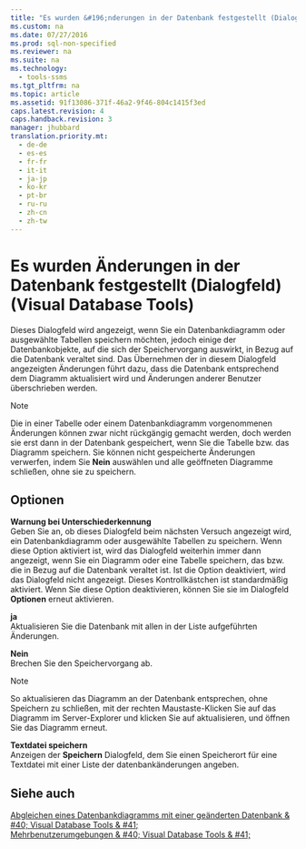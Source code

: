 ```yaml
---
title: "Es wurden &#196;nderungen in der Datenbank festgestellt (Dialogfeld) (Visual Database Tools)"
ms.custom: na
ms.date: 07/27/2016
ms.prod: sql-non-specified
ms.reviewer: na
ms.suite: na
ms.technology: 
  - tools-ssms
ms.tgt_pltfrm: na
ms.topic: article
ms.assetid: 91f13086-371f-46a2-9f46-804c1415f3ed
caps.latest.revision: 4
caps.handback.revision: 3
manager: jhubbard
translation.priority.mt: 
  - de-de
  - es-es
  - fr-fr
  - it-it
  - ja-jp
  - ko-kr
  - pt-br
  - ru-ru
  - zh-cn
  - zh-tw
---
```

# Es wurden &#196;nderungen in der Datenbank festgestellt (Dialogfeld) (Visual Database Tools)
Dieses Dialogfeld wird angezeigt, wenn Sie ein Datenbankdiagramm oder ausgewählte Tabellen speichern möchten, jedoch einige der Datenbankobjekte, auf die sich der Speichervorgang auswirkt, in Bezug auf die Datenbank veraltet sind. Das Übernehmen der in diesem Dialogfeld angezeigten Änderungen führt dazu, dass die Datenbank entsprechend dem Diagramm aktualisiert wird und Änderungen anderer Benutzer überschrieben werden.  
  
> [!NOTE]  
> Die in einer Tabelle oder einem Datenbankdiagramm vorgenommenen Änderungen können zwar nicht rückgängig gemacht werden, doch werden sie erst dann in der Datenbank gespeichert, wenn Sie die Tabelle bzw. das Diagramm speichern. Sie können nicht gespeicherte Änderungen verwerfen, indem Sie **Nein** auswählen und alle geöffneten Diagramme schließen, ohne sie zu speichern.  
  
## Optionen  
**Warnung bei Unterschiederkennung**  
Geben Sie an, ob dieses Dialogfeld beim nächsten Versuch angezeigt wird, ein Datenbankdiagramm oder ausgewählte Tabellen zu speichern. Wenn diese Option aktiviert ist, wird das Dialogfeld weiterhin immer dann angezeigt, wenn Sie ein Diagramm oder eine Tabelle speichern, das bzw. die in Bezug auf die Datenbank veraltet ist. Ist die Option deaktiviert, wird das Dialogfeld nicht angezeigt. Dieses Kontrollkästchen ist standardmäßig aktiviert. Wenn Sie diese Option deaktivieren, können Sie sie im Dialogfeld **Optionen** erneut aktivieren.  
  
**ja**  
Aktualisieren Sie die Datenbank mit allen in der Liste aufgeführten Änderungen.  
  
**Nein**  
Brechen Sie den Speichervorgang ab.  
  
> [!NOTE]  
> So aktualisieren das Diagramm an der Datenbank entsprechen, ohne Speichern zu schließen, mit der rechten Maustaste\-Klicken Sie auf das Diagramm im Server-Explorer und klicken Sie auf aktualisieren, und öffnen Sie das Diagramm erneut.  
  
**Textdatei speichern**  
Anzeigen der **Speichern** Dialogfeld, dem Sie einen Speicherort für eine Textdatei mit einer Liste der datenbankänderungen angeben.  
  
## Siehe auch  
[Abgleichen eines Datenbankdiagramms mit einer geänderten Datenbank & #40; Visual Database Tools & #41;](../content/Reconcile-a-Database-Diagram-with-a-Modified-Database--Visual-Database-Tools-.md)  
[Mehrbenutzerumgebungen & #40; Visual Database Tools & #41;](../content/Multiuser-Environments--Visual-Database-Tools-.md)  
  
